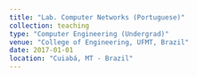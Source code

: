 ```yaml
---
title: "Lab. Computer Networks (Portuguese)"
collection: teaching
type: "Computer Engineering (Undergrad)"
venue: "College of Engineering, UFMT, Brazil"
date: 2017-01-01
location: "Cuiabá, MT - Brazil"
---
```

